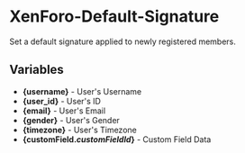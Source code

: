 # XenForo-Default-Signature
Set a default signature applied to newly registered members.

## Variables
- **{username}** - User's Username
- **{user_id}** - User's ID
- **{email}** - User's Email
- **{gender}** - User's Gender
- **{timezone}** - User's Timezone
- **{customField.***customFieldId***}** - Custom Field Data

